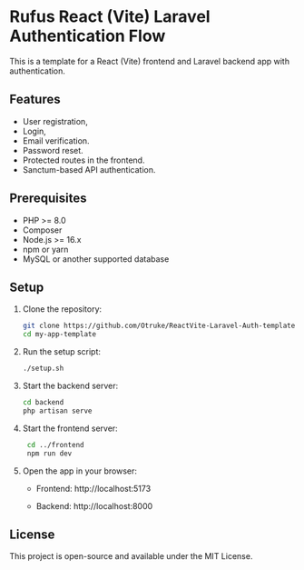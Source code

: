 # Rufus React (Vite) Laravel Authentication Flow

This is a template for a React (Vite) frontend and Laravel backend app with authentication.

## Features
- User registration, 
- Login,
- Email verification.
- Password reset.
- Protected routes in the frontend.
- Sanctum-based API authentication.

## Prerequisites
- PHP >= 8.0
- Composer
- Node.js >= 16.x
- npm or yarn
- MySQL or another supported database

## Setup

1. Clone the repository:
   ```bash
   git clone https://github.com/Otruke/ReactVite-Laravel-Auth-template.git
   cd my-app-template

2. Run the setup script:
    ```bash
    ./setup.sh

3. Start the backend server:
    ```bash
    cd backend
    php artisan serve

4. Start the frontend server:
   ```bash
    cd ../frontend
    npm run dev

6. Open the app in your browser:
    - Frontend: http://localhost:5173

    - Backend: http://localhost:8000

## License
This project is open-source and available under the MIT License.




